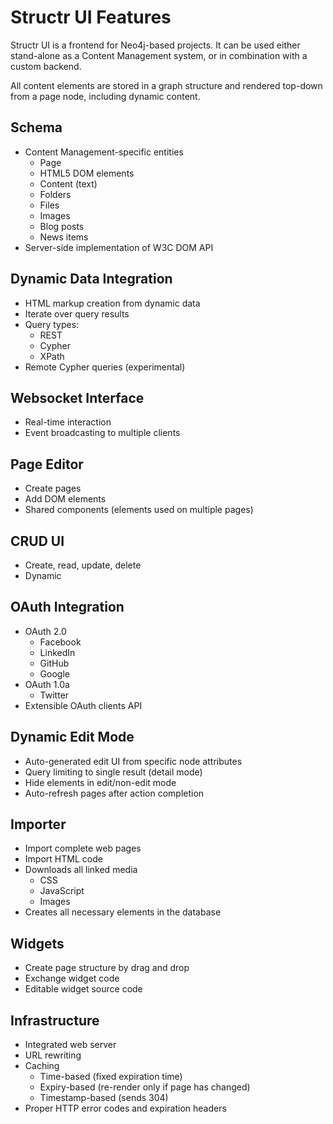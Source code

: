 # Structr UI Features

Structr UI is a frontend for Neo4j-based projects. It can be used either stand-alone as a Content Management system, or in combination with a custom backend.

All content elements are stored in a graph structure and rendered top-down from a page node, including dynamic content.

## Schema

- Content Management-specific entities
    - Page
    - HTML5 DOM elements
    - Content (text)
    - Folders
    - Files
    - Images
    - Blog posts
    - News items
- Server-side implementation of W3C DOM API

## Dynamic Data Integration
- HTML markup creation from dynamic data
- Iterate over query results
- Query types:
    - REST
    - Cypher
    - XPath
- Remote Cypher queries (experimental)
    
## Websocket Interface
- Real-time interaction
- Event broadcasting to multiple clients

## Page Editor
- Create pages
- Add DOM elements
- Shared components (elements used on multiple pages)

## CRUD UI
- Create, read, update, delete
- Dynamic

## OAuth Integration
- OAuth 2.0
    - Facebook
    - LinkedIn
    - GitHub
    - Google
- OAuth 1.0a
    - Twitter
- Extensible OAuth clients API

## Dynamic Edit Mode
- Auto-generated edit UI from specific node attributes
- Query limiting to single result (detail mode)
- Hide elements in edit/non-edit mode
- Auto-refresh pages after action completion

## Importer
- Import complete web pages
- Import HTML code
- Downloads all linked media
    - CSS
    - JavaScript
    - Images
- Creates all necessary elements in the database

## Widgets
- Create page structure by drag and drop
- Exchange widget code
- Editable widget source code

## Infrastructure
- Integrated web server
- URL rewriting
- Caching
  - Time-based (fixed expiration time)
  - Expiry-based (re-render only if page has changed)
  - Timestamp-based (sends 304)
- Proper HTTP error codes and expiration headers
